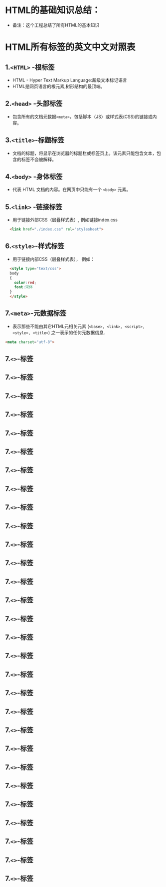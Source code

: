 # HTML的基础知识总结：
* 备注：这个工程总结了所有HTML的基本知识

# HTML所有标签的英文中文对照表
## 1.```<HTML>```  -根标签
  * HTML - Hyper Text Markup Language:超级文本标记语言
  * HTML是网页语言的根元素,树形结构的最顶端。

## 2.```<head>``` -头部标签
  * 包含所有的文档元数据```<meta>```，包括脚本（JS）或样式表(CSS)的链接或内容。
  
## 3.```<title>```-标题标签
  * 文档的标题，将显示在浏览器的标题栏或标签页上。该元素只能包含文本，包含的标签不会被解释。
  
## 4.```<body>``` -身体标签
  * 代表 HTML 文档的内容。在网页中只能有一个 ```<body>``` 元素。
  
## 5.```<link>``` -链接标签
  * 用于链接外部CSS（层叠样式表）, 例如链接index.css
```html
  <link href="./index.css" rel="stylesheet">
```

## 6.```<style>```-样式标签
  * 用于链接内部CSS（层叠样式表）， 例如：
```html
  <style type="text/css">
  body 
  {
    color:red;
    font:宋体
  }
  </style>
```

## 7.```<meta>```-元数据标签
  * 表示那些不能由其它HTML元相关元素 (```<base>, <link>, <script>, <style>, <title>```) 之一表示的任何元数据信息.
  ```html
  <meta charset="utf-8">
  ```
## 7.```<>```-标签
## 7.```<>```-标签
## 7.```<>```-标签
## 7.```<>```-标签
## 7.```<>```-标签
## 7.```<>```-标签
## 7.```<>```-标签
## 7.```<>```-标签
## 7.```<>```-标签
## 7.```<>```-标签
## 7.```<>```-标签
## 7.```<>```-标签
## 7.```<>```-标签
## 7.```<>```-标签
## 7.```<>```-标签
## 7.```<>```-标签
## 7.```<>```-标签
## 7.```<>```-标签
## 7.```<>```-标签
## 7.```<>```-标签
## 7.```<>```-标签
## 7.```<>```-标签
## 7.```<>```-标签
## 7.```<>```-标签
## 7.```<>```-标签
## 7.```<>```-标签
## 7.```<>```-标签
## 7.```<>```-标签
## 7.```<>```-标签


